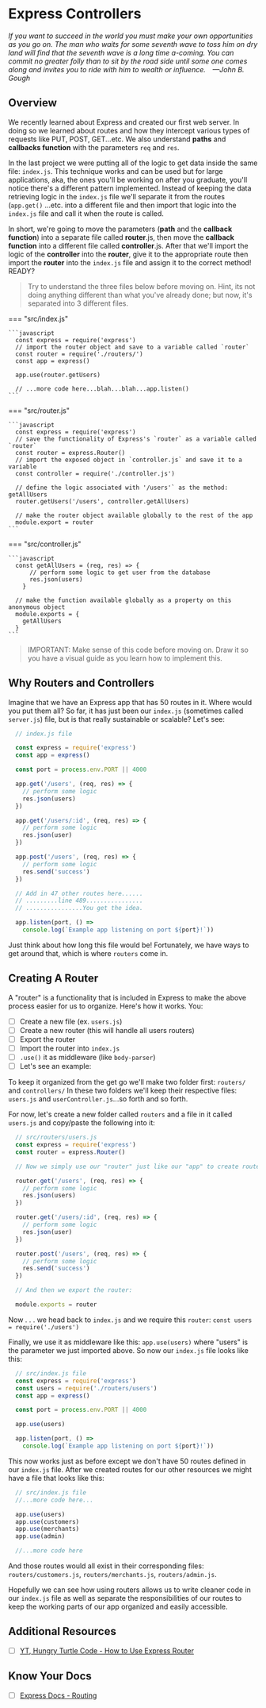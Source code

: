 # Express Controllers

*If you want to succeed in the world you must make your own opportunities as you go on. The man who waits for some seventh wave to toss him on dry land will find that the seventh wave is a long time a-coming. You can commit no greater folly than to sit by the road side until some one comes along and invites you to ride with him to wealth or influence. —John B. Gough*

## Overview

We recently learned about Express and created our first web server. In doing so we learned about routes and how they intercept various types of requests like PUT, POST, GET...etc. We also understand **paths** and **callbacks function** with the parameters `req` and `res`.

<!-- ? TODO cover body-parser? -->
In the last project we were putting all of the logic to get data inside the same file: `index.js`. This technique works and can be used but for large applications, aka, the ones you'll be working on after you graduate, you'll notice there's a different pattern implemented. Instead of keeping the data retrieving logic in the `index.js` file we'll separate it from the routes (`app.get()` ...etc. into a different file and then import that logic into the `index.js` file and call it when the route is called.

In short, we're going to move the parameters (**path** and the **callback function**) into a separate file called **router**.js, then move the **callback function** into a different file called **controller**.js. After that we'll import the logic of the **controller** into the **router**, give it to the appropriate route then import the **router** into the `index.js` file and assign it to the correct method! READY?

  > Try to understand the three files below before moving on. Hint, its not doing anything different than what you've already done; but now, it's separated into 3 different files.

=== "src/index.js"

    ```javascript
      const express = require('express')
      // import the router object and save to a variable called `router`
      const router = require('./routers/')
      const app = express()

      app.use(router.getUsers)

      // ...more code here...blah...blah...app.listen()
    ```

=== "src/router.js"

    ```javascript
      const express = require('express')
      // save the functionality of Express's `router` as a variable called `router`
      const router = express.Router()
      // import the exposed object in `controller.js` and save it to a variable
      const controller = require('./controller.js')

      // define the logic associated with '/users'` as the method: getAllUsers
      router.getUsers('/users', controller.getAllUsers)

      // make the router object available globally to the rest of the app
      module.export = router
    ```

=== "src/controller.js"

    ```javascript
      const getAllUsers = (req, res) => {
          // perform some logic to get user from the database
          res.json(users)
        }
    
      // make the function available globally as a property on this anonymous object
      module.exports = {
        getAllUsers
      }
    ```

  > IMPORTANT: Make sense of this code before moving on. Draw it so you have a visual guide as you learn how to implement this.

## Why Routers and Controllers

Imagine that we have an Express app that has 50 routes in it. Where would you put them all? So far, it has just been our `index.js` (sometimes called `server.js`) file, but is that really sustainable or scalable? Let's see:

```javascript
  // index.js file

  const express = require('express')
  const app = express()

  const port = process.env.PORT || 4000

  app.get('/users', (req, res) => {
    // perform some logic
    res.json(users)
  })

  app.get('/users/:id', (req, res) => {
    // perform some logic
    res.json(user)
  })

  app.post('/users', (req, res) => {
    // perform some logic
    res.send('success')
  })

  // Add in 47 other routes here......
  // .........line 489................
  // ................You get the idea.

  app.listen(port, () =>
    console.log(`Example app listening on port ${port}!`))
```

Just think about how long this file would be! Fortunately, we have ways to get around that, which is where `routers` come in.

## Creating A Router

A "router" is a functionality that is included in Express to make the above process easier for us to organize. Here's how it works. You:

- [ ] Create a new file (ex. `users.js`)
- [ ] Create a new router (this will handle all users routers)
- [ ] Export the router
- [ ] Import the router into `index.js`
- [ ] `.use()` it as middleware (like `body-parser`)
- [ ] Let's see an example:

To keep it organized from the get go we'll make two folder first: `routers/` and `controllers/` In these two folders we'll keep their respective files: `users.js` and `userController.js`...so forth and so forth.

For now, let's create a new folder called `routers` and a file in it called `users.js` and copy/paste the following into it:

```javascript
  // src/routers/users.js
  const express = require('express')
  const router = express.Router()

  // Now we simply use our "router" just like our "app" to create routes.

  router.get('/users', (req, res) => {
    // perform some logic
    res.json(users)
  })

  router.get('/users/:id', (req, res) => {
    // perform some logic
    res.json(user)
  })

  router.post('/users', (req, res) => {
    // perform some logic
    res.send('success')
  })

  // And then we export the router:

  module.exports = router
```

Now . . . we head back to `index.js` and we require this `router`: `const users = require('./users')`

Finally, we use it as middleware like this: `app.use(users)` where "users" is the parameter we just imported above. So now our `index.js` file looks like this:

```javascript
  // src/index.js file
  const express = require('express')
  const users = require('./routers/users')
  const app = express()

  const port = process.env.PORT || 4000

  app.use(users)

  app.listen(port, () =>
    console.log(`Example app listening on port ${port}!`))
```

This now works just as before except we don't have 50 routes defined in our `index.js` file. After we created routes for our other resources we might have a file that looks like this:

```javascript
  // src/index.js file
  //...more code here...

  app.use(users)
  app.use(customers)
  app.use(merchants)
  app.use(admin)

  //...more code here
```

And those routes would all exist in their corresponding files: `routers/customers.js`, `routers/merchants.js`, `routers/admin.js`.

Hopefully we can see how using routers allows us to write cleaner code in our `index.js` file as well as separate the responsibilities of our routes to keep the working parts of our app organized and easily accessible.

## Additional Resources

- [ ] [YT, Hungry Turtle Code - How to Use Express Router](https://youtu.be/paNikhYqdz0)

## Know Your Docs

- [ ] [Express Docs - Routing](https://expressjs.com/en/guide/routing.html)